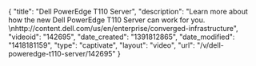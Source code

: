 {
    "title": "Dell PowerEdge T110 Server",
    "description": "Learn more about how the new Dell PowerEdge T110 Server can work for you. \nhttp:\/\/content.dell.com\/us\/en\/enterprise\/converged-infrastructure",
    "videoid": "142695",
    "date_created": "1391812865",
    "date_modified": "1418181159",
    "type": "captivate",
    "layout": "video",
    "url": "\/v\/dell-poweredge-t110-server\/142695"
}